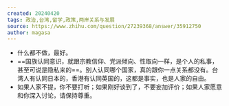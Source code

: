 ```yaml
---
created: 20240420
tags: 政治,台湾,留学,政策,两岸关系与发展
source: https://www.zhihu.com/question/27239368/answer/35912750
author: magasa
---
```


- 什么都不做，最好。
- ==国族认同意识，就跟宗教信仰、党派倾向、性取向一样，是个人的私事，甚至可说是隐私来的==。别人认同哪个国家，真的跟你一点关系都没有。台湾人有认同日本的，香港有认同英国的，这都是事实，也是人家的自由。
- 如果人家不提，你不要打听；如果刚好谈到了，不要妄加评价；如果人家愿意和你深入讨论，请保持尊重。